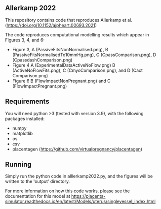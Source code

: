 Allerkamp 2022 
--------------

This repository contains code that reproduces  Allerkamp et al. (https://doi.org/10.1152/ajpheart.00693.2021)

The code reproduces computational modelling results which appear in Figures 3, 4, and 6:
- Figure 3, A (PassiveFitsNonNormalised.png),  B (PassiveFitsNormalisedTo10mmHg.png), C (CpassComparison.png), D (CpassdashComparison.png)
- Figure 4 A (ExperimentalDataActiveNoFlow.png) B (ActiveNoFlowFits.png), C (CmyoComparison.png), and D (Cact Comparison.png)
- Figure 6 B (FlowImpactNonPregnant.png) and C (FlowImpactPregnant.png)


Requirements
------------

You will need python >3 (tested with version 3.9), with the following packages installed:

- numpy
- matplotlib
- os
- csv
- placentagen (https://github.com/virtualpregnancy/placentagen)


Running
-------
Simply run the python code in alllerkamp2022.py, and the figures will be written to the 'output' directory.



For more information on how this code works, please see the documentation for this model
at https://placenta-simulator.readthedocs.io/en/latest/Models/uterus/singlevessel_index.html

